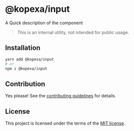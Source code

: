 # @kopexa/input

A Quick description of the component

> This is an internal utility, not intended for public usage.

## Installation

```sh
yarn add @kopexa/input
# or
npm i @kopexa/input
```

## Contribution

Yes please! See the
[contributing guidelines](https://github.com/kopexa-grc/sight/blob/master/CONTRIBUTING.md)
for details.

## License

This project is licensed under the terms of the
[MIT license](https://github.com/kopexa-grc/sight/blob/master/LICENSE).